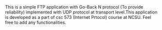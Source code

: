 This is a simple FTP application with Go-Back N protocol (To provide reliability) implemented with UDP protocol at transport level.This application is developed as a part of csc 573 (Internet Prtocol) course at NCSU. Feel free to add any functionalities. 
